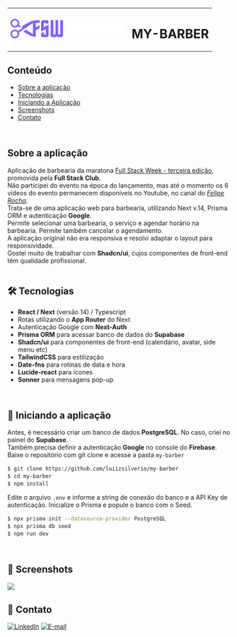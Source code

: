 <table>
  <tr>
    <td><img src="https://github.com/luiizsilverio/my-barber/blob/master/public/logo.png" /></td>
    <td><h1>MY-BARBER</h1></td>
  </tr>
</table>


## Conteúdo
* [Sobre a aplicação](#sobre-a-aplicação)
* [Tecnologias](#hammer_and_wrench-tecnologias)
* [Iniciando a Aplicação](#car-Iniciando-a-aplicação)
* [Screenshots](#camera_flash-screenshots)
* [Contato](#email-contato)

<br />

## Sobre a aplicação
Aplicação de barbearia da maratona [Full Stack Week - terceira edição](https://www.youtube.com/playlist?list=PLm-VCNNTu3LkXngXKFlGCssmn9kYlVn0n), promovida pela __Full Stack Club__.<br />
Não participei do evento na época do lançamento, mas até o momento os 6 vídeos do evento permanecem disponíveis no Youtube, no canal do [_Felipe Rocha_](https://www.youtube.com/@dicasparadevs).<br />
Trata-se de uma aplicação web para barbearia, utilizando Next v.14, Prisma ORM e autenticação __Google__.<br />
Permite selecionar uma barbearia, o serviço e agendar horário na barbearia. Permite também cancelar o agendamento.<br />
A aplicação original não era responsiva e resolvi adaptar o layout para responsividade.<br />
Gostei muito de trabalhar com __Shadcn/ui__, cujos componentes de front-end têm qualidade profissional.<br />
<br />

## :hammer_and_wrench: Tecnologias
* __React / Next__ (versão 14) / Typescript
* Rotas utilizando o __App Router__ do Next
* Autenticação Google com __Next-Auth__
* __Prisma ORM__ para acessar banco de dados do __Supabase__
* __Shadcn/ui__ para componentes de front-end (calendário, avatar, side menu etc)
* __TailwindCSS__ para estilização
* __Date-fns__ para rotinas de data e hora
* __Lucide-react__ para ícones
* __Sonner__ para mensagens pop-up
<br />

## :car: Iniciando a aplicação
Antes, é necessário criar um banco de dados __PostgreSQL__. No caso, criei no painel do __Supabase__.<br />
Também precisa definir a autenticação __Google__ no console do __Firebase__.<br />
Baixe o repositório com git clone e acesse a pasta ```my-barber```
```bash
$ git clone https://github.com/luiizsilverio/my-barber
$ cd my-barber
$ npm install
```
Edite o arquivo ```.env``` e informe a string de conexão do banco e a API Key de autenticação.
Inicialize o Prisma e popule o banco com o Seed.
```bash
$ npx prisma init --datasource-provider PostgreSQL
$ npx prisma db seed
$ npm run dev
```
<br />

## :camera_flash: Screenshots
![](https://github.com/luiizsilverio/my-barber/tree/master/app/assets/my-barber.gif)
<br />


## :email: Contato

[![LinkedIn](https://img.shields.io/badge/LinkedIn-0077B5?style=for-the-badge&logo=linkedin&logoColor=white)](https://www.linkedin.com/in/luiz-s-de-oliveira-6b6067210)
[![E-mail](https://img.shields.io/badge/Gmail-D14836?style=for-the-badge&logo=gmail&logoColor=white)](mailto:luiiz.silverio@gmail.com)
